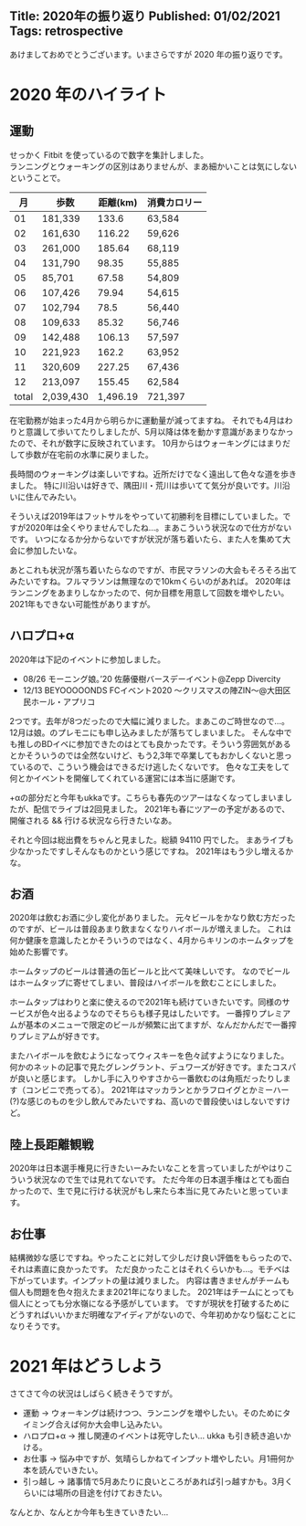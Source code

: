 Title: 2020年の振り返り
Published: 01/02/2021
Tags: retrospective
---

あけましておめでとうございます。いまさらですが 2020 年の振り返りです。

# 2020 年のハイライト
## 運動
せっかく Fitbit を使っているので数字を集計しました。<br>
ランニングとウォーキングの区別はありませんが、まあ細かいことは気にしないということで。

|月|歩数|距離(km)|消費カロリー|
|---|---|---|---|
|01|181,339|133.6|63,584|
|02|161,630|116.22|59,626|
|03|261,000|185.64|68,119|
|04|131,790|98.35|55,885|
|05|85,701|67.58|54,809|
|06|107,426|79.94|54,615|
|07|102,794|78.5|56,440|
|08|109,633|85.32|56,746|
|09|142,488|106.13|57,597|
|10|221,923|162.2|63,952|
|11|320,609|227.25|67,436|
|12|213,097|155.45|62,584|
|total|2,039,430|1,496.19|721,397|

在宅勤務が始まった4月から明らかに運動量が減ってますね。
それでも4月はわりと意識して歩いてたりしましたが、5月以降は体を動かす意識があまりなかったので、それが数字に反映されています。
10月からはウォーキングにはまりだして歩数が在宅前の水準に戻りました。

長時間のウォーキングは楽しいですね。近所だけでなく遠出して色々な道を歩きました。
特に川沿いは好きで、隅田川・荒川は歩いてて気分が良いです。川沿いに住んでみたい。

そういえば2019年はフットサルをやっていて初勝利を目標にしていました。ですが2020年は全くやりませんでしたね…。まあこういう状況なので仕方がないです。
いつになるか分からないですが状況が落ち着いたら、また人を集めて大会に参加したいな。

あとこれも状況が落ち着いたらなのですが、市民マラソンの大会もそろそろ出てみたいですね。フルマラソンは無理なので10kmくらいのがあれば。
2020年はランニングをあまりしなかったので、何か目標を用意して回数を増やしたい。2021年もできない可能性がありますが。

## ハロプロ+α
2020年は下記のイベントに参加しました。
* 08/26 モーニング娘。’20 佐藤優樹バースデーイベント@Zepp Divercity
* 12/13 BEYOOOOONDS FCイベント2020 ～クリスマスの陣ZIN～@大田区民ホール・アプリコ

2つです。去年が8つだったので大幅に減りました。まあこのご時世なので…。
12月は娘。のプレモニにも申し込みましたが落ちてしまいました。
そんな中でも推しのBDイベに参加できたのはとても良かったです。そういう雰囲気があるとかそういうのでは全然ないけど、もう2,3年で卒業してもおかしくないと思っているので、こういう機会はできるだけ逃したくないです。
色々な工夫をして何とかイベントを開催してくれている運営には本当に感謝です。

+αの部分だと今年もukkaです。こちらも春先のツアーはなくなってしまいましたが、配信でライブは2回見ました。
2021年も春にツアーの予定があるので、開催される && 行ける状況なら行きたいなあ。

それと今回は総出費をちゃんと見ました。総額 94110 円でした。
まあライブも少なかったですしそんなものかという感じですね。
2021年はもう少し増えるかな。

## お酒
2020年は飲むお酒に少し変化がありました。
元々ビールをかなり飲む方だったのですが、ビールは普段あまり飲まなくなりハイボールが増えました。
これは何か健康を意識したとかそういうのではなく、4月からキリンのホームタップを始めた影響です。

ホームタップのビールは普通の缶ビールと比べて美味しいです。
なのでビールはホームタップに寄せてしまい、普段はハイボールを飲むことにしました。

ホームタップはわりと楽に使えるので2021年も続けていきたいです。同様のサービスが色々出るようなのでそちらも様子見はしたいです。
一番搾りプレミアムが基本のメニューで限定のビールが頻繁に出てますが、なんだかんだで一番搾りプレミアムが好きです。

またハイボールを飲むようになってウィスキーを色々試すようになりました。
何かのネットの記事で見たグレングラント、デュワーズが好きです。またコスパが良いと感じます。
しかし手に入りやすさから一番飲むのは角瓶だったりします（コンビニで売ってる）。
2021年はマッカランとかラフロイグとかミーハー(?)な感じのものを少し飲んでみたいですね、高いので普段使いはしないですけど。

## 陸上長距離観戦
2020年は日本選手権見に行きたいーみたいなことを言っていましたがやはりこういう状況なので生では見れてないです。
ただ今年の日本選手権はとても面白かったので、生で見に行ける状況がもし来たら本当に見てみたいと思っています。

## お仕事
結構微妙な感じですね。やったことに対して少しだけ良い評価をもらったので、それは素直に良かったです。
ただ良かったことはそれくらいかも…。モチベは下がっています。インプットの量は減りました。
内容は書きませんがチームも個人も問題を色々抱えたまま2021年になりました。
2021年はチームにとっても個人にとっても分水嶺になる予感がしています。
ですが現状を打破するためにどうすればいいかまだ明確なアイディアがないので、今年初めかなり悩むことになりそうです。

# 2021 年はどうしよう
さてさて今の状況はしばらく続きそうですが。
* 運動 -> ウォーキングは続けつつ、ランニングを増やしたい。そのためにタイミング合えば何か大会申し込みたい。
* ハロプロ+α -> 推し関連のイベントは死守したい… ukka も引き続き追いかける。
* お仕事 -> 悩み中ですが、気晴らしかねてインプット増やしたい。月1冊何か本を読んでいきたい。
* 引っ越し -> 諸事情で5月あたりに良いところがあれば引っ越すかも。3月くらいには場所の目途を付けておきたい。

なんとか、なんとか今年も生きていきたい…